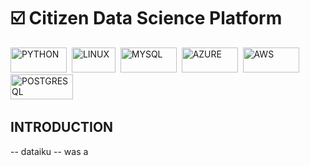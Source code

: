 # ☑️ Citizen Data Science Platform

<div>
  <img src= "https://img.shields.io/badge/Python-FFD43B?style=for-the-badge&logo=python&logoColor=blue" title= "PYTHON" alt= "PYTHON" width="90" height="40"/>&nbsp;
  <img src= "https://img.shields.io/badge/Linux-FCC624?style=for-the-badge&logo=linux&logoColor=blacke" title= "LINUX" alt= "LINUX" width="70" height="40"/>&nbsp;
  <img src= "https://img.shields.io/badge/MySQL-005C84?style=for-the-badge&logo=mysql&logoColor=white" title = "MYSQL" alt ="MYSQL" width="90" height="40"/>&nbsp;
  <img src= "https://img.shields.io/badge/microsoft%20azure-0089D6?style=for-the-badge&logo=microsoft-azure&logoColor=white" title = "AZURE" alt ="AZURE" width="90" height="40"/>&nbsp;
   <img src= "https://img.shields.io/badge/Amazon_AWS-FF9900?style=for-the-badge&logo=amazonaws&logoColor=white" title = "AWS" alt ="AWS" width="90" height="40"/>&nbsp;
   <img src= "https://img.shields.io/badge/PostgreSQL-316192?style=for-the-badge&logo=postgresql&logoColor=white" title = "POSTGRESQL" alt ="POSTGRESQL" width="100" height="40"/>&nbsp;
 </div>
 
## INTRODUCTION 
-- dataiku
-- was a
